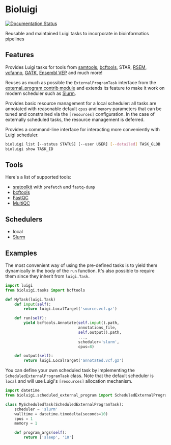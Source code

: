 # Bioluigi

[![Documentation Status](https://readthedocs.org/projects/bioluigi/badge/?version=latest)](https://bioluigi.readthedocs.io/en/latest/?badge=latest)

Reusable and maintained Luigi tasks to incorporate in bioinformatics pipelines

## Features

Provides Luigi tasks for tools from [samtools](http://www.htslib.org/doc/samtools.html), [bcftools](http://www.htslib.org/doc/bcftools.html), STAR, [RSEM](http://deweylab.github.io/RSEM/), [vcfanno](http://brentp.github.io/vcfanno/), [GATK](https://software.broadinstitute.org/gatk/), [Ensembl VEP](https://www.ensembl.org/vep) and much more!

Reuses as much as possible the `ExternalProgramTask` interface from the [external_program contrib module](https://luigi.readthedocs.io/en/stable/api/luigi.contrib.external_program.html)
and extends its feature to make it work on modern scheduler such as [Slurm](https://slurm.schedmd.com/).

Provides basic resource management for a local scheduler: all tasks are annotated with reasonable default `cpus` and `memory` parameters that can be tuned and constrained via the `[resources]` configuration. In the case of externally scheduled tasks, the resource management is deferred.

Provides a command-line interface for interacting more conveniently with Luigi scheduler.

```bash
bioluigi list [--status STATUS] [--user USER] [--detailed] TASK_GLOB
bioluigi show TASK_ID
```

## Tools

Here's a list of supported tools:

 - [sratoolkit](https://ncbi.github.io/sra-tools/) with `prefetch` and `fastq-dump`
 - [bcftools](http://www.htslib.org/doc/bcftools.html)
 - [FastQC](https://www.bioinformatics.babraham.ac.uk/projects/fastqc/)
 - [MultiQC](https://multiqc.info/)

## Schedulers

 - local
 - [Slurm](https://slurm.schedmd.com/)

## Examples

The most convenient way of using the pre-defined tasks is to yield them dynamically in the body of the `run` function. It's also possible to require them since they inherit from `luigi.Task`.

```python
import luigi
from bioluigi.tasks import bcftools

def MyTask(luigi.Task)
    def input(self):
        return luigi.LocalTarget('source.vcf.gz')

    def run(self):
        yield bcftools.Annotate(self.input().path,
                                annotations_file,
                                self.output().path,
                                ...,
                                scheduler='slurm',
                                cpus=8)

    def output(self):
        return luigi.LocalTarget('annotated.vcf.gz')
```

You can define your own scheduled task by implementing the `ScheduledExternalProgramTask` class. Note that the default scheduler is `local` and will use Luigi's `[resources]` allocation mechanism.

```python
import datetime
from bioluigi.scheduled_external_program import ScheduledExternalProgramTask

class MyScheduledTask(ScheduledExternalProgramTask):
    scheduler = 'slurm'
    walltime = datetime.timedelta(seconds=10)
    cpus = 1
    memory = 1

    def program_args(self):
        return ['sleep', '10']
```
